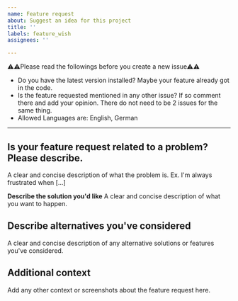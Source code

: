 ```yaml
---
name: Feature request
about: Suggest an idea for this project
title: ''
labels: feature_wish
assignees: ''

---
```


⚠⚠Please read the followings before you create a new issue⚠⚠
- Do you have the latest version installed? Maybe your feature already got in the code.
- Is the feature requested mentioned in any other issue? If so comment there and add your opinion. There do not need to be 2 issues for the same thing.
- Allowed Languages are: English, German

---

## Is your feature request related to a problem? Please describe.
A clear and concise description of what the problem is. Ex. I'm always frustrated when [...]

**Describe the solution you'd like**
A clear and concise description of what you want to happen.

## Describe alternatives you've considered
A clear and concise description of any alternative solutions or features you've considered.

## Additional context
Add any other context or screenshots about the feature request here.
